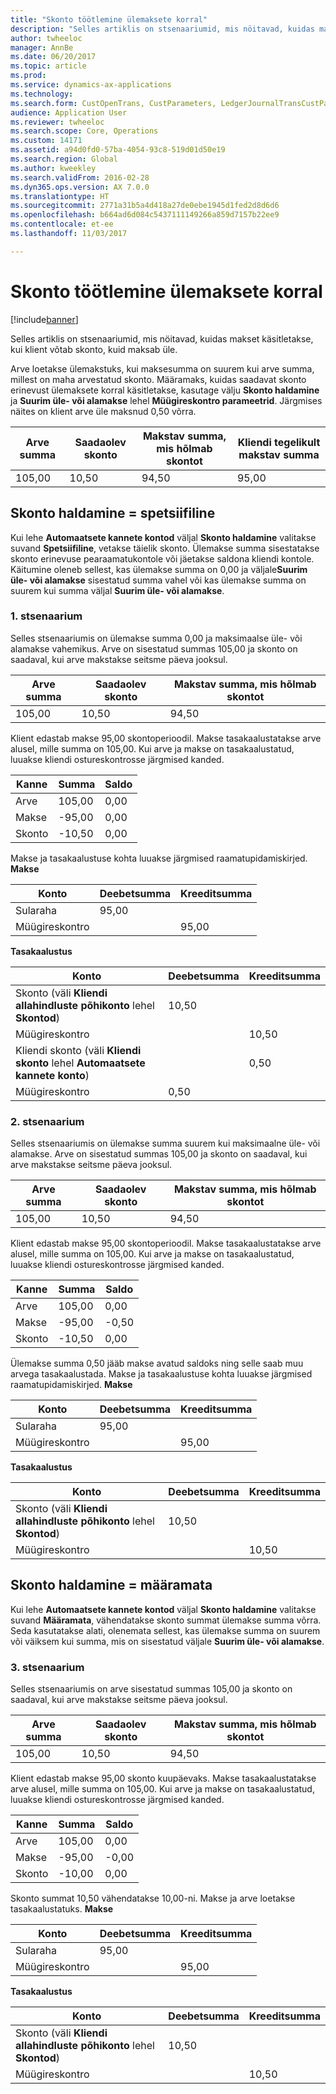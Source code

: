 ```yaml
---
title: "Skonto töötlemine ülemaksete korral"
description: "Selles artiklis on stsenaariumid, mis nöitavad, kuidas makset käsitletakse, kui klient võtab skonto, kuid maksab üle."
author: twheeloc
manager: AnnBe
ms.date: 06/20/2017
ms.topic: article
ms.prod: 
ms.service: dynamics-ax-applications
ms.technology: 
ms.search.form: CustOpenTrans, CustParameters, LedgerJournalTransCustPaym, LedgerJournalTransVendPaym, VendOpenTrans, VendParameters
audience: Application User
ms.reviewer: twheeloc
ms.search.scope: Core, Operations
ms.custom: 14171
ms.assetid: a94d0fd0-57ba-4054-93c8-519d01d50e19
ms.search.region: Global
ms.author: kweekley
ms.search.validFrom: 2016-02-28
ms.dyn365.ops.version: AX 7.0.0
ms.translationtype: HT
ms.sourcegitcommit: 2771a31b5a4d418a27de0ebe1945d1fed2d8d6d6
ms.openlocfilehash: b664ad6d084c5437111149266a859d7157b22ee9
ms.contentlocale: et-ee
ms.lasthandoff: 11/03/2017

---
```


# <a name="handling-cash-discounts-for-overpayments"></a>Skonto töötlemine ülemaksete korral

[!include[banner](../includes/banner.md)]


Selles artiklis on stsenaariumid, mis nöitavad, kuidas makset käsitletakse, kui klient võtab skonto, kuid maksab üle. 

Arve loetakse ülemakstuks, kui maksesumma on suurem kui arve summa, millest on maha arvestatud skonto. Määramaks, kuidas saadavat skonto erinevust ülemaksete korral käsitletakse, kasutage välju **Skonto haldamine** ja **Suurim üle- või alamakse** lehel **Müügireskontro parameetrid**. Järgmises näites on klient arve üle maksnud 0,50 võrra.

| Arve summa | Saadaolev skonto | Makstav summa, mis hõlmab skontot | Kliendi tegelikult makstav summa |
|---------------|-------------------------|-----------------------------------------------------|-----------------------------------|
| 105,00        | 10,50                   | 94,50                                               | 95,00                             |

## <a name="cash-discount-administration--specific"></a>Skonto haldamine = spetsiifiline
Kui lehe **Automaatsete kannete kontod** väljal **Skonto haldamine** valitakse suvand **Spetsiifiline**, vetakse täielik skonto. Ülemakse summa sisestatakse skonto erinevuse pearaamatukontole või jäetakse saldona kliendi kontole. Käitumine oleneb sellest, kas ülemakse summa on 0,00 ja väljale**Suurim üle- või alamakse** sisestatud summa vahel või kas ülemakse summa on suurem kui summa väljal **Suurim üle- või alamakse**.

### <a name="scenario-1"></a>1. stsenaarium

Selles stsenaariumis on ülemakse summa 0,00 ja maksimaalse üle- või alamakse vahemikus. Arve on sisestatud summas 105,00 ja skonto on saadaval, kui arve makstakse seitsme päeva jooksul.

| Arve summa | Saadaolev skonto | Makstav summa, mis hõlmab skontot |
|---------------|-------------------------|-----------------------------------------------------|
| 105,00        | 10,50                   | 94,50                                               |

Klient edastab makse 95,00 skontoperioodil. Makse tasakaalustatakse arve alusel, mille summa on 105,00. Kui arve ja makse on tasakaalustatud, luuakse kliendi ostureskontrosse järgmised kanded.

| Kanne   | Summa | Saldo |
|---------------|--------|---------|
| Arve       | 105,00 | 0,00    |
| Makse       | -95,00 | 0,00    |
| Skonto | -10,50 | 0,00    |

Makse ja tasakaalustuse kohta luuakse järgmised raamatupidamiskirjed. **Makse**

| Konto             | Deebetsumma | Kreeditsumma |
|---------------------|--------------|---------------|
| Sularaha                | 95,00        |               |
| Müügireskontro |              | 95,00         |

**Tasakaalustus**

| Konto                                                                                                          | Deebetsumma | Kreeditsumma |
|------------------------------------------------------------------------------------------------------------------|--------------|---------------|
| Skonto (väli **Kliendi allahindluste põhikonto** lehel **Skontod**)                 | 10,50        |               |
| Müügireskontro                                                                                              |              | 10,50         |
| Kliendi skonto (väli **Kliendi skonto** lehel **Automaatsete kannete konto**) |              | 0,50          |
| Müügireskontro                                                                                              | 0,50         |               |

### <a name="scenario-2"></a>2. stsenaarium

Selles stsenaariumis on ülemakse summa suurem kui maksimaalne üle- või alamakse. Arve on sisestatud summas 105,00 ja skonto on saadaval, kui arve makstakse seitsme päeva jooksul.

| Arve summa | Saadaolev skonto | Makstav summa, mis hõlmab skontot |
|---------------|-------------------------|-----------------------------------------------------|
| 105,00        | 10,50                   | 94,50                                               |

Klient edastab makse 95,00 skontoperioodil. Makse tasakaalustatakse arve alusel, mille summa on 105,00. Kui arve ja makse on tasakaalustatud, luuakse kliendi ostureskontrosse järgmised kanded.

| Kanne   | Summa | Saldo |
|---------------|--------|---------|
| Arve       | 105,00 | 0,00    |
| Makse       | -95,00 | -0,50   |
| Skonto | -10,50 | 0,00    |

Ülemakse summa 0,50 jääb makse avatud saldoks ning selle saab muu arvega tasakaalustada. Makse ja tasakaalustuse kohta luuakse järgmised raamatupidamiskirjed. **Makse**

| Konto             | Deebetsumma | Kreeditsumma |
|---------------------|--------------|---------------|
| Sularaha                | 95,00        |               |
| Müügireskontro |              | 95,00         |

**Tasakaalustus**

| Konto                                                                                          | Deebetsumma | Kreeditsumma |
|--------------------------------------------------------------------------------------------------|--------------|---------------|
| Skonto (väli **Kliendi allahindluste põhikonto** lehel **Skontod**) | 10,50        |               |
| Müügireskontro                                                                              |              | 10,50         |

## <a name="cash-discount-administration--unspecific"></a>Skonto haldamine = määramata
Kui lehe **Automaatsete kannete kontod** väljal **Skonto haldamine** valitakse suvand **Määramata**, vähendatakse skonto summat ülemakse summa võrra. Seda kasutatakse alati, olenemata sellest, kas ülemakse summa on suurem või väiksem kui summa, mis on sisestatud väljale **Suurim üle- või alamakse**.

### <a name="scenario-3"></a>3. stsenaarium

Selles stsenaariumis on arve sisestatud summas 105,00 ja skonto on saadaval, kui arve makstakse seitsme päeva jooksul.

| Arve summa | Saadaolev skonto | Makstav summa, mis hõlmab skontot |
|---------------|-------------------------|-----------------------------------------------------|
| 105,00        | 10,50                   | 94,50                                               |

Klient edastab makse 95,00 skonto kuupäevaks. Makse tasakaalustatakse arve alusel, mille summa on 105,00. Kui arve ja makse on tasakaalustatud, luuakse kliendi ostureskontrosse järgmised kanded.

| Kanne   | Summa | Saldo |
|---------------|--------|---------|
| Arve       | 105,00 | 0,00    |
| Makse       | -95,00 | -0,00   |
| Skonto | -10,00 | 0,00    |

Skonto summat 10,50 vähendatakse 10,00-ni. Makse ja arve loetakse tasakaalustatuks. **Makse**

| Konto             | Deebetsumma | Kreeditsumma |
|---------------------|--------------|---------------|
| Sularaha                | 95,00        |               |
| Müügireskontro |              | 95,00         |

**Tasakaalustus**

| Konto                                                                                          | Deebetsumma | Kreeditsumma |
|--------------------------------------------------------------------------------------------------|--------------|---------------|
| Skonto (väli **Kliendi allahindluste põhikonto** lehel **Skontod**) | 10,50        |               |
| Müügireskontro                                                                              |              | 10,50         |






